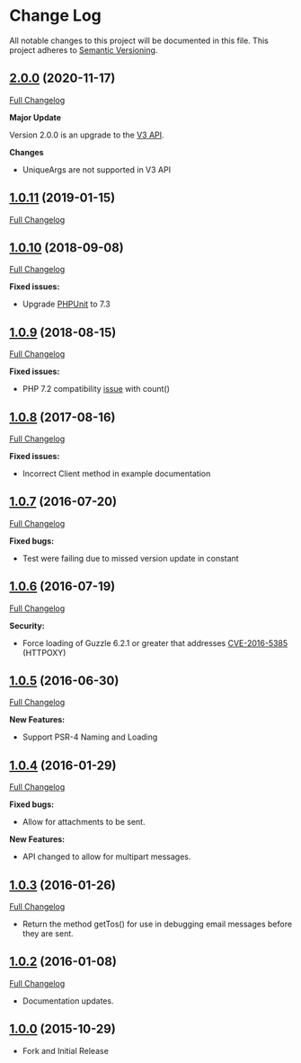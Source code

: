 # Change Log
All notable changes to this project will be documented in this file.
This project adheres to [Semantic Versioning](http://semver.org/).

## [2.0.0](https://github.com/taz77/sendgrid-php-ng/tree/v2.0.0) (2020-11-17)
[Full Changelog](https://github.com/taz77/sendgrid-php-ng/compare/v1.0.8...v2.0.0)

**Major Update**

Version 2.0.0 is an upgrade to the [V3 API](https://sendgrid.com/docs/API_Reference/api_v3.html). 

**Changes**
- UniqueArgs are not supported in V3 API

## [1.0.11](https://github.com/taz77/sendgrid-php-ng/tree/v1.0.11) (2019-01-15)
[Full Changelog](https://github.com/taz77/sendgrid-php-ng/compare/v1.0.10...v1.0.11)

## [1.0.10](https://github.com/taz77/sendgrid-php-ng/tree/v1.0.10) (2018-09-08)
[Full Changelog](https://github.com/taz77/sendgrid-php-ng/compare/v1.0.9...v1.0.10)

**Fixed issues:**
- Upgrade [PHPUnit](https://github.com/taz77/sendgrid-php-ng/issues/17) to 7.3

## [1.0.9](https://github.com/taz77/sendgrid-php-ng/tree/v1.0.9) (2018-08-15)
[Full Changelog](https://github.com/taz77/sendgrid-php-ng/compare/v1.0.8...v1.0.9)

**Fixed issues:**
- PHP 7.2 compatibility [issue](https://github.com/taz77/sendgrid-php-ng/issues/15) with count()

## [1.0.8](https://github.com/taz77/sendgrid-php-ng/tree/v1.0.7) (2017-08-16)
[Full Changelog](https://github.com/taz77/sendgrid-php-ng/compare/v1.0.7...v1.0.8)

**Fixed issues:**
- Incorrect Client method in example documentation

## [1.0.7](https://github.com/taz77/sendgrid-php-ng/tree/v1.0.7) (2016-07-20)
[Full Changelog](https://github.com/taz77/sendgrid-php-ng/compare/v1.0.6...v1.0.7)

**Fixed bugs:**
- Test were failing due to missed version update in constant

## [1.0.6](https://github.com/taz77/sendgrid-php-ng/tree/v1.0.6) (2016-07-19)
[Full Changelog](https://github.com/taz77/sendgrid-php-ng/compare/v1.0.5...v1.0.6)

**Security:**
- Force loading of Guzzle 6.2.1 or greater that addresses [CVE-2016-5385](http://www.cve.mitre.org/cgi-bin/cvename.cgi?name=2016-5385) (HTTPOXY)

## [1.0.5](https://github.com/taz77/sendgrid-php-ng/tree/v1.0.5) (2016-06-30)
[Full Changelog](https://github.com/taz77/sendgrid-php-ng/compare/v1.0.4...v1.0.5)

**New Features:**
- Support PSR-4 Naming and Loading

## [1.0.4](https://github.com/taz77/sendgrid-php-ng/tree/v1.0.4) (2016-01-29)
[Full Changelog](https://github.com/taz77/sendgrid-php-ng/compare/v1.0.3...v1.0.4)

**Fixed bugs:**
- Allow for attachments to be sent.

**New Features:**
- API changed to allow for multipart messages.

## [1.0.3](https://github.com/taz77/sendgrid-php-ng/tree/v1.0.3) (2016-01-26)
[Full Changelog](https://github.com/taz77/sendgrid-php-ng/compare/v1.0.2...v1.0.3)
- Return the method getTos() for use in debugging email messages before they are sent.

## [1.0.2](https://github.com/taz77/sendgrid-php-ng/tree/v1.0.2) (2016-01-08)
[Full Changelog](https://github.com/taz77/sendgrid-php-ng/compare/v1.0.0...v1.0.2)
- Documentation updates.

## [1.0.0](https://github.com/taz77/sendgrid-php-ng/tree/v1.0.0) (2015-10-29)
- Fork and Initial Release
